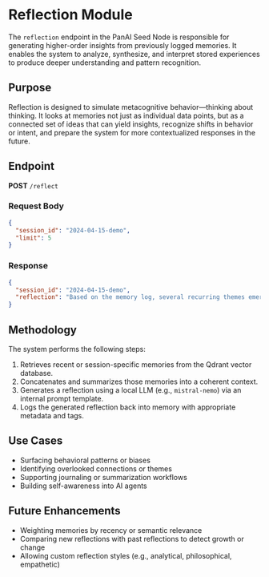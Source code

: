 # Reflection Module

The `reflection` endpoint in the PanAI Seed Node is responsible for generating higher-order insights from previously logged memories. It enables the system to analyze, synthesize, and interpret stored experiences to produce deeper understanding and pattern recognition.

## Purpose

Reflection is designed to simulate metacognitive behavior—thinking about thinking. It looks at memories not just as individual data points, but as a connected set of ideas that can yield insights, recognize shifts in behavior or intent, and prepare the system for more contextualized responses in the future.

## Endpoint

**POST** `/reflect`

### Request Body

```json
{
  "session_id": "2024-04-15-demo",
  "limit": 5
}
```

### Response

```json
{
  "session_id": "2024-04-15-demo",
  "reflection": "Based on the memory log, several recurring themes emerge..."
}
```

## Methodology

The system performs the following steps:
1. Retrieves recent or session-specific memories from the Qdrant vector database.
2. Concatenates and summarizes those memories into a coherent context.
3. Generates a reflection using a local LLM (e.g., `mistral-nemo`) via an internal prompt template.
4. Logs the generated reflection back into memory with appropriate metadata and tags.

## Use Cases

- Surfacing behavioral patterns or biases
- Identifying overlooked connections or themes
- Supporting journaling or summarization workflows
- Building self-awareness into AI agents

## Future Enhancements

- Weighting memories by recency or semantic relevance
- Comparing new reflections with past reflections to detect growth or change
- Allowing custom reflection styles (e.g., analytical, philosophical, empathetic)
